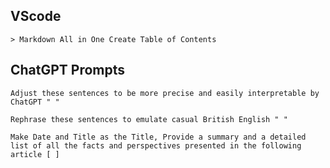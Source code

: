 ## VScode
```
> Markdown All in One Create Table of Contents
```
## ChatGPT Prompts
```
Adjust these sentences to be more precise and easily interpretable by ChatGPT " "  
```
```
Rephrase these sentences to emulate casual British English " "  
```
```
Make Date and Title as the Title, Provide a summary and a detailed list of all the facts and perspectives presented in the following article [ ] 
```
